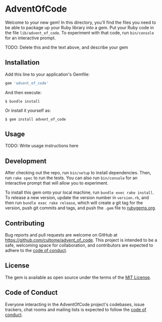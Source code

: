 # AdventOfCode

Welcome to your new gem! In this directory, you'll find the files you need to be able to package up your Ruby library into a gem. Put your Ruby code in the file `lib/advent_of_code`. To experiment with that code, run `bin/console` for an interactive prompt.

TODO: Delete this and the text above, and describe your gem

## Installation

Add this line to your application's Gemfile:

```ruby
gem 'advent_of_code'
```

And then execute:

    $ bundle install

Or install it yourself as:

    $ gem install advent_of_code

## Usage

TODO: Write usage instructions here

## Development

After checking out the repo, run `bin/setup` to install dependencies. Then, run `rake spec` to run the tests. You can also run `bin/console` for an interactive prompt that will allow you to experiment.

To install this gem onto your local machine, run `bundle exec rake install`. To release a new version, update the version number in `version.rb`, and then run `bundle exec rake release`, which will create a git tag for the version, push git commits and tags, and push the `.gem` file to [rubygems.org](https://rubygems.org).

## Contributing

Bug reports and pull requests are welcome on GitHub at https://github.com/cultome/advent_of_code. This project is intended to be a safe, welcoming space for collaboration, and contributors are expected to adhere to the [code of conduct](https://github.com/cultome/advent_of_code/blob/master/CODE_OF_CONDUCT.md).


## License

The gem is available as open source under the terms of the [MIT License](https://opensource.org/licenses/MIT).

## Code of Conduct

Everyone interacting in the AdventOfCode project's codebases, issue trackers, chat rooms and mailing lists is expected to follow the [code of conduct](https://github.com/cultome/advent_of_code/blob/master/CODE_OF_CONDUCT.md).
